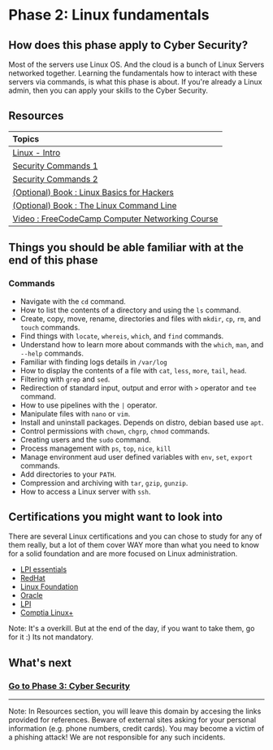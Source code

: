 # Phase 2: Linux fundamentals

## How does this phase apply to Cyber Security?

Most of the servers use Linux OS. And the cloud is a bunch of Linux Servers networked together. Learning the fundamentals how to interact with these servers via commands, is what this phase is about. If you're already a Linux admin, then you can apply your skills to the Cyber Security.

## Resources

| Topics    |
| :------------- |
|[Linux - Intro](https://www.geeksforgeeks.org/introduction-to-linux-operating-system/)|
| [Security Commands 1](https://linuxhint.com/list_essential_linux_security_commands/) | 
| [Security Commands 2](https://tipsmake.com/20-essential-linux-security-commands) | 
| [(Optional) Book : Linux Basics for Hackers](https://nostarch.com/linuxbasicsforhackers)   | 
| [(Optional) Book : The Linux Command Line](https://nostarch.com/tlcl2) |
| [Video : FreeCodeCamp Computer Networking Course](https://youtu.be/qiQR5rTSshw) |


## Things you should be able familiar with at the end of this phase

### Commands

- Navigate with the `cd` command.
- How to list the contents of a directory and using the `ls` command.
- Create, copy, move, rename, directories and files with `mkdir`, `cp`, `rm`, and `touch` commands.
- Find things with `locate`, `whereis`, `which`, and `find` commands.
- Understand how to learn more about commands with the `which`, `man`, and `--help` commands.
- Familiar with finding logs details in `/var/log`
- How to display the contents of a file with `cat`, `less`, `more`, `tail`, `head`.
- Filtering with `grep` and `sed`.
- Redirection of standard input, output and error with `>` operator and `tee` command.
- How to use pipelines with the `|` operator.
- Manipulate files with `nano` or `vim`.
- Install and uninstall packages. Depends on distro, debian based use `apt`.
- Control permissions with `chown`, `chgrp`, `chmod` commands.
- Creating users and the `sudo` command.
- Process management with `ps`, `top`, `nice`, `kill`
- Manage environment aud user defined variables with `env`, `set`, `export` commands.
- Add directories to your `PATH`.
- Compression and archiving with `tar`, `gzip`, `gunzip`.
- How to access a Linux server with `ssh`.


## Certifications you might want to look into

There are several Linux certifications and you can chose to study for any of them really, but a lot of them cover WAY more than what you need to know for a solid foundation and are more focused on Linux administration.

- [LPI essentials](https://www.lpi.org/our-certifications/linux-essentials-overview)
- [RedHat](https://www.redhat.com/en/services/training-and-certification)
- [Linux Foundation](https://training.linuxfoundation.org/certification-catalog/)
- [Oracle](https://education.oracle.com/oracle-certification-path/pFamily_358)
- [LPI](https://www.lpi.org/)
- [Comptia Linux+](https://www.comptia.org/certifications/linux)


Note: It's a overkill. But at the end of the day, if you want to take them, go for it :) Its not mandatory.
  
## What's next

### [Go to Phase 3: Cyber Security](../phase3/README.md)

___

Note: In Resources section, you will leave this domain by accesing the links provided for references. Beware of external sites asking for your personal information (e.g. phone numbers, credit cards). You may become a victim of a phishing attack! We are not responsible for any such incidents.
